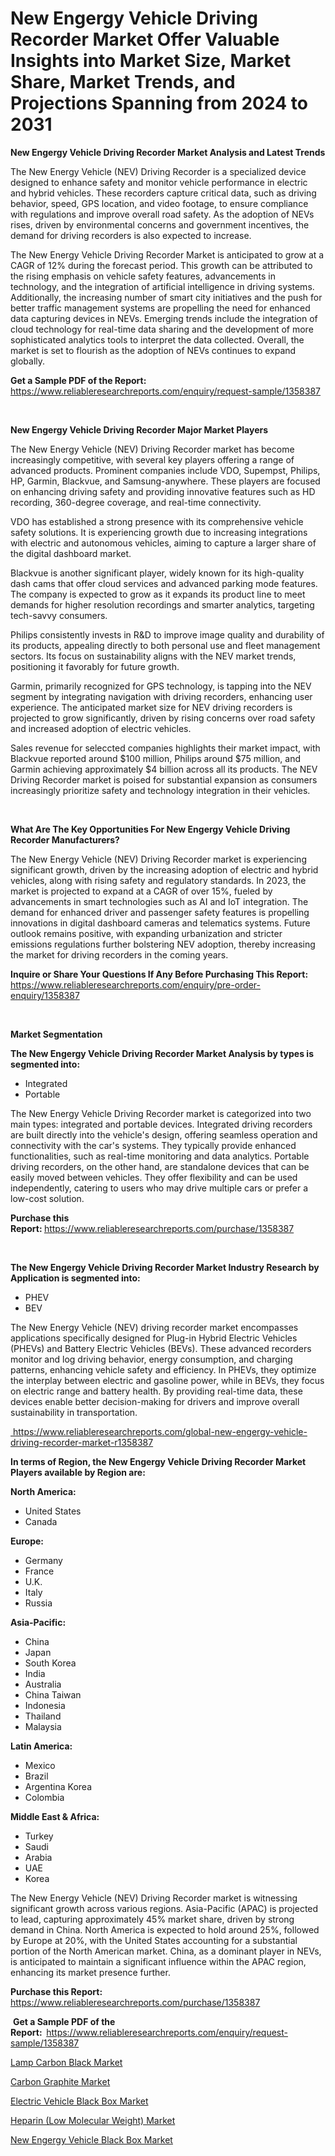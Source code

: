 <p><h1>New Engergy Vehicle Driving Recorder Market Offer Valuable Insights into Market Size, Market Share, Market Trends, and Projections Spanning from 2024 to 2031</h1></p><p><strong>New Engergy Vehicle Driving Recorder Market Analysis and Latest Trends</strong></p>
<p><p>The New Energy Vehicle (NEV) Driving Recorder is a specialized device designed to enhance safety and monitor vehicle performance in electric and hybrid vehicles. These recorders capture critical data, such as driving behavior, speed, GPS location, and video footage, to ensure compliance with regulations and improve overall road safety. As the adoption of NEVs rises, driven by environmental concerns and government incentives, the demand for driving recorders is also expected to increase.</p><p>The New Energy Vehicle Driving Recorder Market is anticipated to grow at a CAGR of 12% during the forecast period. This growth can be attributed to the rising emphasis on vehicle safety features, advancements in technology, and the integration of artificial intelligence in driving systems. Additionally, the increasing number of smart city initiatives and the push for better traffic management systems are propelling the need for enhanced data capturing devices in NEVs. Emerging trends include the integration of cloud technology for real-time data sharing and the development of more sophisticated analytics tools to interpret the data collected. Overall, the market is set to flourish as the adoption of NEVs continues to expand globally.</p></p>
<p><strong>Get a Sample PDF of the Report:&nbsp;</strong> <a href="https://www.reliableresearchreports.com/enquiry/request-sample/1358387?utm_campaign=9&utm_medium=2&utm_source=Github&utm_content=ia&utm_term=03112024&utm_id=new-engergy-vehicle-driving-recorder">https://www.reliableresearchreports.com/enquiry/request-sample/1358387</a></p>
<p>&nbsp;</p>
<p><strong>New Engergy Vehicle Driving Recorder Major Market Players</strong></p>
<p><p>The New Energy Vehicle (NEV) Driving Recorder market has become increasingly competitive, with several key players offering a range of advanced products. Prominent companies include VDO, Supempst, Philips, HP, Garmin, Blackvue, and Samsung-anywhere. These players are focused on enhancing driving safety and providing innovative features such as HD recording, 360-degree coverage, and real-time connectivity.</p><p>VDO has established a strong presence with its comprehensive vehicle safety solutions. It is experiencing growth due to increasing integrations with electric and autonomous vehicles, aiming to capture a larger share of the digital dashboard market.</p><p>Blackvue is another significant player, widely known for its high-quality dash cams that offer cloud services and advanced parking mode features. The company is expected to grow as it expands its product line to meet demands for higher resolution recordings and smarter analytics, targeting tech-savvy consumers.</p><p>Philips consistently invests in R&D to improve image quality and durability of its products, appealing directly to both personal use and fleet management sectors. Its focus on sustainability aligns with the NEV market trends, positioning it favorably for future growth.</p><p>Garmin, primarily recognized for GPS technology, is tapping into the NEV segment by integrating navigation with driving recorders, enhancing user experience. The anticipated market size for NEV driving recorders is projected to grow significantly, driven by rising concerns over road safety and increased adoption of electric vehicles.</p><p>Sales revenue for seleccted companies highlights their market impact, with Blackvue reported around $100 million, Philips around $75 million, and Garmin achieving approximately $4 billion across all its products. The NEV Driving Recorder market is poised for substantial expansion as consumers increasingly prioritize safety and technology integration in their vehicles.</p></p>
<p>&nbsp;</p>
<p><strong>What Are The Key Opportunities For New Engergy Vehicle Driving Recorder Manufacturers?</strong></p>
<p><p>The New Energy Vehicle (NEV) Driving Recorder market is experiencing significant growth, driven by the increasing adoption of electric and hybrid vehicles, along with rising safety and regulatory standards. In 2023, the market is projected to expand at a CAGR of over 15%, fueled by advancements in smart technologies such as AI and IoT integration. The demand for enhanced driver and passenger safety features is propelling innovations in digital dashboard cameras and telematics systems. Future outlook remains positive, with expanding urbanization and stricter emissions regulations further bolstering NEV adoption, thereby increasing the market for driving recorders in the coming years.</p></p>
<p><strong>Inquire or Share Your Questions If Any Before Purchasing This Report:</strong> <a href="https://www.reliableresearchreports.com/enquiry/pre-order-enquiry/1358387?utm_campaign=9&utm_medium=2&utm_source=Github&utm_content=ia&utm_term=03112024&utm_id=new-engergy-vehicle-driving-recorder">https://www.reliableresearchreports.com/enquiry/pre-order-enquiry/1358387</a></p>
<p>&nbsp;</p>
<p><strong>Market Segmentation</strong></p>
<p><strong>The New Engergy Vehicle Driving Recorder Market Analysis by types is segmented into:</strong></p>
<p><ul><li>Integrated</li><li>Portable</li></ul></p>
<p><p>The New Energy Vehicle Driving Recorder market is categorized into two main types: integrated and portable devices. Integrated driving recorders are built directly into the vehicle's design, offering seamless operation and connectivity with the car's systems. They typically provide enhanced functionalities, such as real-time monitoring and data analytics. Portable driving recorders, on the other hand, are standalone devices that can be easily moved between vehicles. They offer flexibility and can be used independently, catering to users who may drive multiple cars or prefer a low-cost solution.</p></p>
<p><strong>Purchase this Report:&nbsp;</strong><a href="https://www.reliableresearchreports.com/purchase/1358387?utm_campaign=9&utm_medium=2&utm_source=Github&utm_content=ia&utm_term=03112024&utm_id=new-engergy-vehicle-driving-recorder">https://www.reliableresearchreports.com/purchase/1358387</a></p>
<p>&nbsp;</p>
<p><strong>The New Engergy Vehicle Driving Recorder Market Industry Research by Application is segmented into:</strong></p>
<p><ul><li>PHEV</li><li>BEV</li></ul></p>
<p><p>The New Energy Vehicle (NEV) driving recorder market encompasses applications specifically designed for Plug-in Hybrid Electric Vehicles (PHEVs) and Battery Electric Vehicles (BEVs). These advanced recorders monitor and log driving behavior, energy consumption, and charging patterns, enhancing vehicle safety and efficiency. In PHEVs, they optimize the interplay between electric and gasoline power, while in BEVs, they focus on electric range and battery health. By providing real-time data, these devices enable better decision-making for drivers and improve overall sustainability in transportation.</p></p>
<p><a href="https://www.reliableresearchreports.com/global-new-engergy-vehicle-driving-recorder-market-r1358387?utm_campaign=9&utm_medium=2&utm_source=Github&utm_content=ia&utm_term=03112024&utm_id=new-engergy-vehicle-driving-recorder">&nbsp;https://www.reliableresearchreports.com/global-new-engergy-vehicle-driving-recorder-market-r1358387</a></p>
<p><strong>In terms of Region, the New Engergy Vehicle Driving Recorder Market Players available by Region are:</strong></p>
<p>
    <p> <strong> North America: </strong>
        <ul>
            <li>United States</li>
            <li>Canada</li>
        </ul>
        </p> 
    <p> <strong> Europe: </strong>
        <ul>
            <li>Germany</li>
            <li>France</li>
            <li>U.K.</li>
            <li>Italy</li>
            <li>Russia</li>
        </ul>
        </p> 
    <p> <strong> Asia-Pacific: </strong>
        <ul>
            <li>China</li>
            <li>Japan</li>
            <li>South Korea</li>
            <li>India</li>
            <li>Australia</li>
            <li>China Taiwan</li>
            <li>Indonesia</li>
            <li>Thailand</li>
            <li>Malaysia</li>
        </ul>
        </p> 
    <p> <strong> Latin America: </strong>
        <ul>
            <li>Mexico</li>
            <li>Brazil</li>
            <li>Argentina Korea</li>
            <li>Colombia</li>
        </ul>
        </p> 
    <p> <strong> Middle East & Africa: </strong>
        <ul>
            <li>Turkey</li>
            <li>Saudi</li>
            <li>Arabia</li>
            <li>UAE</li>
            <li>Korea</li>
        </ul>
    </p>
    </p>
<p><p>The New Energy Vehicle (NEV) Driving Recorder market is witnessing significant growth across various regions. Asia-Pacific (APAC) is projected to lead, capturing approximately 45% market share, driven by strong demand in China. North America is expected to hold around 25%, followed by Europe at 20%, with the United States accounting for a substantial portion of the North American market. China, as a dominant player in NEVs, is anticipated to maintain a significant influence within the APAC region, enhancing its market presence further.</p></p>
<p><strong>Purchase this Report: </strong><a href="https://www.reliableresearchreports.com/purchase/1358387?utm_campaign=9&utm_medium=2&utm_source=Github&utm_content=ia&utm_term=03112024&utm_id=new-engergy-vehicle-driving-recorder">https://www.reliableresearchreports.com/purchase/1358387</a></p>
<p>&nbsp;<strong>Get a Sample PDF of the Report:&nbsp;&nbsp;</strong><a href="https://www.reliableresearchreports.com/enquiry/request-sample/1358387?utm_campaign=9&utm_medium=2&utm_source=Github&utm_content=ia&utm_term=03112024&utm_id=new-engergy-vehicle-driving-recorder">https://www.reliableresearchreports.com/enquiry/request-sample/1358387</a></p>
<p><strong></strong></p>
<p><p><a href="https://www.linkedin.com/pulse/lamp-carbon-black-market-global-regional-analysis-focus-2fnwe?utm_campaign=9&utm_medium=2&utm_source=Github&utm_content=ia&utm_term=03112024&utm_id=new-engergy-vehicle-driving-recorder">Lamp Carbon Black Market</a></p><p><a href="https://www.linkedin.com/pulse/market-dynamics-future-trends-global-carbon-graphite-5vdue?utm_campaign=9&utm_medium=2&utm_source=Github&utm_content=ia&utm_term=03112024&utm_id=new-engergy-vehicle-driving-recorder">Carbon Graphite Market</a></p><p><a href="https://github.com/loftinirkaakcsu/Market-Research-Report-List-1/blob/main/electric-vehicle-black-box-market.md?utm_campaign=9&utm_medium=2&utm_source=Github&utm_content=ia&utm_term=03112024&utm_id=new-engergy-vehicle-driving-recorder">Electric Vehicle Black Box Market</a></p><p><a href="https://issuu.com/reportprime-2/docs/heparin-low-molecular-weight-market_76ca31ba461697?utm_campaign=9&utm_medium=2&utm_source=Github&utm_content=ia&utm_term=03112024&utm_id=new-engergy-vehicle-driving-recorder">Heparin (Low Molecular Weight) Market</a></p><p><a href="https://github.com/stumpefzclearez/Market-Research-Report-List-1/blob/main/new-engergy-vehicle-black-box-market.md?utm_campaign=9&utm_medium=2&utm_source=Github&utm_content=ia&utm_term=03112024&utm_id=new-engergy-vehicle-driving-recorder">New Engergy Vehicle Black Box Market</a></p></p>